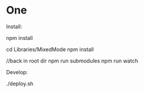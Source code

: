 One
===

Install:

npm install

cd Libraries/MixedMode
npm install

//back in root dir
npm run submodules
npm run watch

Develop:


./deploy.sh

